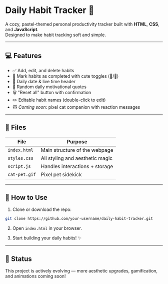 
# Daily Habit Tracker 🌸

A cozy, pastel-themed personal productivity tracker built with **HTML**, **CSS**, and **JavaScript**.  
Designed to make habit tracking soft and simple.

---

## 💻 Features

- ✅ Add, edit, and delete habits
- 🌈 Mark habits as completed with cute toggles (🎀/🤍)
- 📅 Daily date & live time header
- 💬 Random daily motivational quotes
- 🗑️ "Reset all" button with confirmation
- ✏️ Editable habit names (double-click to edit)
- 🐱 *Coming soon*: pixel cat companion with reaction messages

---

## 📁 Files

| File            | Purpose                          |
|-----------------|----------------------------------|
| `index.html`    | Main structure of the webpage    |
| `styles.css`    | All styling and aesthetic magic  |
| `script.js`     | Handles interactions + storage   |
| `cat-pet.gif`   | Pixel pet sidekick               |

---

## 🚀 How to Use

1. Clone or download the repo:
```bash
git clone https://github.com/your-username/daily-habit-tracker.git
```

2. Open `index.html` in your browser.

3. Start building your daily habits! ✨

---

## 🌸 Status
This project is actively evolving — more aesthetic upgrades, gamification, and animations coming soon!
